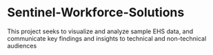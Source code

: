 # Sentinel-Workforce-Solutions
This project seeks to visualize and analyze sample EHS data, and communicate key findings and insights to technical and non-technical audiences

